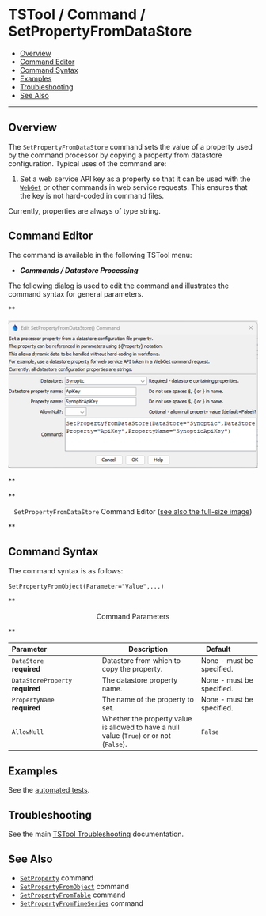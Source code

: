 # TSTool / Command / SetPropertyFromDataStore #

*   [Overview](#overview)
*   [Command Editor](#command-editor)
*   [Command Syntax](#command-syntax)
*   [Examples](#examples)
*   [Troubleshooting](#troubleshooting)
*   [See Also](#see-also)

-------------------------

## Overview ##

The `SetPropertyFromDataStore` command sets the value of a property used by the command processor
by copying a property from datastore configuration.
Typical uses of the command are:

1.  Set a web service API key as a property so that it can be used with the
    [`WebGet`](../WebGet/WebGet.md) or other commands in web service requests.
    This ensures that the key is not hard-coded in command files.

Currently, properties are always of type string. 

## Command Editor ##

The command is available in the following TSTool menu:

*   ***Commands / Datastore Processing***

The following dialog is used to edit the command and illustrates the command syntax for general parameters.

**<p style="text-align: center;">
![SetPropertyFromDataStore command editor](SetPropertyFromDataStore.png)
</p>**

**<p style="text-align: center;">
`SetPropertyFromDataStore` Command Editor (<a href="../SetPropertyFromDataStore.png">see also the full-size image</a>)
</p>**

## Command Syntax ##

The command syntax is as follows:

```text
SetPropertyFromObject(Parameter="Value",...)
```
**<p style="text-align: center;">
Command Parameters
</p>**

| **Parameter**&nbsp;&nbsp;&nbsp;&nbsp;&nbsp;&nbsp;&nbsp;&nbsp;&nbsp;&nbsp;&nbsp;&nbsp;&nbsp;&nbsp;&nbsp;&nbsp;&nbsp;&nbsp;&nbsp;&nbsp;&nbsp;&nbsp;&nbsp;&nbsp;&nbsp;&nbsp; | **Description** | **Default**&nbsp;&nbsp;&nbsp;&nbsp;&nbsp;&nbsp;&nbsp;&nbsp;&nbsp;&nbsp; |
| -----------------|----------------- | -- |
| `DataStore`<br>**required** | Datastore from which to copy the property. | None - must be specified. |
| `DataStoreProperty` <br>**required** | The datastore property name. | None - must be specified. |
| `PropertyName` <br>**required** | The name of the property to set. | None - must be specified. |
| `AllowNull`| Whether the property value is allowed to have a null value (`True`) or or not (`False`). | `False` |

## Examples ##

See the [automated tests](https://github.com/OpenCDSS/cdss-app-tstool-test/tree/master/test/commands/SetPropertyFromDataStore).

## Troubleshooting ##

See the main [TSTool Troubleshooting](../../troubleshooting/troubleshooting.md) documentation.

## See Also ##

*   [`SetProperty`](../SetProperty/SetProperty.md) command
*   [`SetPropertyFromObject`](../SetPropertyFromObject/SetPropertyFromObject.md) command
*   [`SetPropertyFromTable`](../SetPropertyFromTable/SetPropertyFromTable.md) command
*   [`SetPropertyFromTimeSeries`](../SetPropertyFromTimeSeries/SetPropertyFromTimeSeries.md) command
